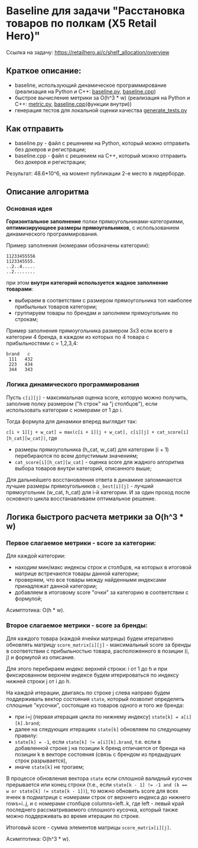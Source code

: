 # Baseline для задачи "Расстановка товаров по полкам (X5 Retail Hero)"

Ссылка на задачу: https://retailhero.ai/c/shelf_allocation/overview

## Краткое описание:
* baseline, использующий динамическое программирование (реализация на Python и C++: [baseline.py](py/baseline.py), [baseline.cpp](cpp/baseline.cpp))
* быстрое вычисление метрики за O(h^3 * w) (реализация на Python и C++: [metric.py](py/metric.py), [baseline.cpp](cpp/baseline.cpp#L53-L141)(функции внутри))
* генерация тестов для локальной оценки качества [generate_tests.py](py/generate_tests.py)

## Как отправить

* baseline.py - файл с решением на Python, который можно отправить без докеров и регистрации;
* baseline.cpp - файл с решением на C++, который можно отправить без докеров и регистрации;

Результат: 48.6*10^6, на момент публикации 2-е место в лидерборде.


## Описание алгоритма
### Основная идея
**Горизонтальное заполнение** полки прямоугольниками-категориями, **оптимизирующеее размеры прямоугольников**, с использованием динамического программирования.

Пример заполнения (номерами обозначены категории):

```
11233455556
1123345555.
..2..4.....
..2........
```

при этом **внутри категорий используется жадное заполнение товарами**:
* выбираем в соответствии с размером прямоугольника топ наиболее прибыльных товаров категории;
* группируем товары по брендам и заполняем прямоугольник по строкам;

Пример заполнения прямоугольника размером 3х3 если всего в категории 4 бренда, в каждом из которых по 4 товара с прибыльностями c = 1,2,3,4:

```
brand   c
 111   432
 223   434
 344   343
```

### Логика динамического программирования

Пусть `c[i][j]` - максимальная оценка score, которую можно получить, заполнив полку размером ("h строк" на "j столбцов"), если использовать категории с номерами от 1 до i.

Тогда формула для динамики вперед выглядит так:

`c[i + 1][j + w_cat] = max(c[i + 1][j + w_cat], c[i][j] + cat_score[i][h_cat][w_cat])`, где
* размеры прямоугольника (h_cat, w_cat) для категории (i + 1) перебираются по всем допустимым значениям;
* `cat_score[i][h_cat][w_cat]` - оценка score для жадного алгоритма выбора товаров внутри категорий, описанного выше;

Для дальнейшего восстановления ответа в динамике запоминаются лучшие размеры прямоугольников `c_best[i][j]` - лучший прямоугольник (w_cat, h_cat) для i-й категории.
И за один проход после основного цикла восстанавливаем оптимальное решение.

## Логика быстрого расчета метрики за O(h^3 * w)

### Первое слагаемое метрики - score за категории:
Для каждой категории:
* находим мин/макс индексы строк и столбцов, на которых в итоговой матрице встречаются товары данной категории;
* проверяем, что все товары между найденными индексами принадлежат данной категории;
* добавляем в итоговому score "очки" за категорию в соответствии с формулой;

Асимптотика: O(h * w).

### Второе слагаемое метрики - score за бренды:

Для каждого товара (каждой ячейки матрицы) будем итеративно обновлять матрицу `score_matrix[i][j]` - 
максимальный score за бренды в соответствии с прибыльностью товара, расположенного в позиции (i, j) и формулой из описания.

Для этого перебираем индекс верхней строки: i от 1 до h и при фиксированном верхнем индексе будем итерироваться по индексу нижней строки j от i до h.

На каждой итерации, двигаясь по строке j слева направо будем поддерживать вектор состояния `state`, который позволит определять сплошные "кусочки", состоящие из товаров одного и того же бренда:
* при i=j (первая итерация цикла по нижнему индексу) `state[k] = a[i][k].brand`;
* далее на следующих итерациях `state[k]` обновляем по следующему правилу:
 * `state[k] = -1`, если `state[k] != a[i][k].brand`, т.е. если в добавленной строке j на позиции k бренд отличается от бренда на позиции k в векторе состояния (связь с брендом из предыдущих строк разрывается),
 * иначе `state[k]` не трогаем;

В процессе обновления вектора `state` если сплошной валидный кусочек прерывается или конец строки (т.е., если `state[k - 1] != -1 and (k == w or state[k] != state[k - 1])`), 
то можно обновить score для всех ячеек в подматрице с номерами строк от верхнего индекса до нижнего rows=i..j, и с номерами столбцов columns=left..k, 
где left - левый край последнего рассматриваемого сплошного кусочка, который также можно поддерживать во время итерации по строке.

Итоговый score - сумма элементов матрицы `score_matrix[i][j]`.

Асимптотика: O(h^3 * w).

